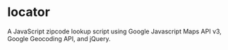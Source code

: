 locator
=======

A JavaScript zipcode lookup script using Google Javascript Maps API v3, Google Geocoding API, and jQuery. 
